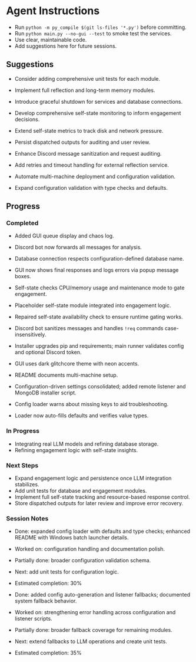 # Agent Instructions
- Run `python -m py_compile $(git ls-files '*.py')` before committing.
- Run `python main.py --no-gui --test` to smoke test the services.
- Use clear, maintainable code.
- Add suggestions here for future sessions.

## Suggestions
- Consider adding comprehensive unit tests for each module.
- Implement full reflection and long-term memory modules.
- Introduce graceful shutdown for services and database connections.
- Develop comprehensive self-state monitoring to inform engagement decisions.
- Extend self-state metrics to track disk and network pressure.
- Persist dispatched outputs for auditing and user review.

- Enhance Discord message sanitization and request auditing.

- Add retries and timeout handling for external reflection service.

- Automate multi-machine deployment and configuration validation.
- Expand configuration validation with type checks and defaults.


## Progress
### Completed
- Added GUI queue display and chaos log.
- Discord bot now forwards all messages for analysis.
- Database connection respects configuration-defined database name.

- GUI now shows final responses and logs errors via popup message boxes.

- Self-state checks CPU/memory usage and maintenance mode to gate engagement.

- Placeholder self-state module integrated into engagement logic.
- Repaired self-state availability check to ensure runtime gating works.

- Discord bot sanitizes messages and handles `!req` commands case-insensitively.

- Installer upgrades pip and requirements; main runner validates config and optional Discord token.
- GUI uses dark glitchcore theme with neon accents.
- README documents multi-machine setup.
- Configuration-driven settings consolidated; added remote listener and MongoDB installer script.
- Config loader warns about missing keys to aid troubleshooting.
- Loader now auto-fills defaults and verifies value types.

### In Progress
- Integrating real LLM models and refining database storage.
- Refining engagement logic with self-state insights.

### Next Steps
- Expand engagement logic and persistence once LLM integration stabilizes.
- Add unit tests for database and engagement modules.
- Implement full self-state tracking and resource-based response control.
- Store dispatched outputs for later review and improve error recovery.

### Session Notes
- Done: expanded config loader with defaults and type checks; enhanced README with Windows batch launcher details.
- Worked on: configuration handling and documentation polish.
- Partially done: broader configuration validation schema.
- Next: add unit tests for configuration logic.
- Estimated completion: 30%

- Done: added config auto-generation and listener fallbacks; documented system fallback behavior.
- Worked on: strengthening error handling across configuration and listener scripts.
- Partially done: broader fallback coverage for remaining modules.
- Next: extend fallbacks to LLM operations and create unit tests.
- Estimated completion: 35%

